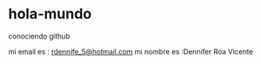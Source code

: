 hola-mundo
==========

conociendo github

mi email es : rdennife_5@hotmail.com mi nombre es :Dennifer Roa Vicente 

